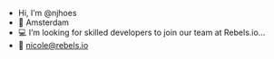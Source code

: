 - Hi, I’m @njhoes
- 📍 Amsterdam
- 💻 I’m looking for skilled developers to join our team at Rebels.io...
- 💌 nicole@rebels.io

<!---
njhoes/njhoes is a ✨ special ✨ repository because its `README.md` (this file) appears on your GitHub profile.
You can click the Preview link to take a look at your changes.
--->
